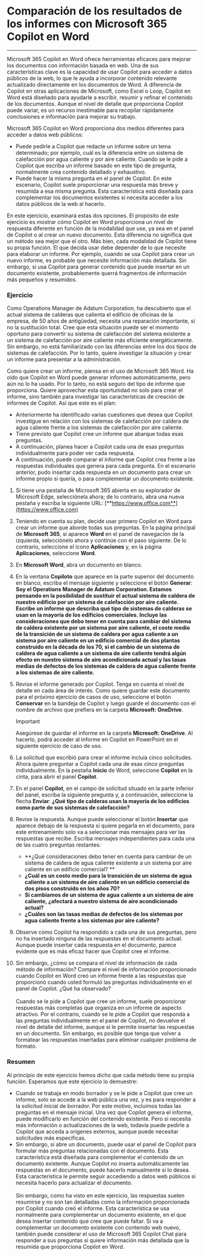 # Comparación de los resultados de los informes con Microsoft 365 Copilot en Word
---
Microsoft 365 Copilot en Word ofrece herramientas eficaces para mejorar los documentos con información basada en web. Una de sus características clave es la capacidad de usar Copilot para acceder a datos públicos de la web, lo que le ayuda a incorporar contenido relevante actualizado directamente en los documentos de Word. A diferencia de Copilot en otras aplicaciones de Microsoft, como Excel o Loop, Copilot en Word está diseñado para ayudarle a escribir, resumir y refinar el contenido de los documentos. Aunque el nivel de detalle que proporciona Copilot puede variar, es un recurso inestimable para recopilar rápidamente conclusiones e información para mejorar su trabajo. 

Microsoft 365 Copilot en Word proporciona dos medios diferentes para acceder a datos web públicos:

- Puede pedirle a Copilot que redacte un informe sobre un tema determinado; por ejemplo, cuál es la diferencia entre un sistema de calefacción por agua caliente y por aire caliente. Cuando se le pide a Copilot que escriba un informe basado en este tipo de pregunta, normalmente crea contenido detallado y exhaustivo.
- Puede hacer la misma pregunta en el panel de Copilot. En este escenario, Copilot suele proporcionar una respuesta más breve y resumida a esa misma pregunta. Esta característica está diseñada para complementar los documentos existentes si necesita acceder a los datos públicos de la web al hacerlo.

En este ejercicio, examinará estas dos opciones. El propósito de este ejercicio es mostrar cómo Copilot en Word proporciona un nivel de respuesta diferente en función de la modalidad que use, ya sea en el panel de Copilot o al crear un nuevo documento. Esta diferencia no significa que un método sea mejor que el otro. Más bien, cada modalidad de Copilot tiene su propia función. El que decida usar debe depender de lo que necesite para elaborar un informe. Por ejemplo, cuando se usa Copilot para crear un nuevo informe, es probable que necesite información más detallada. Sin embargo, si usa Copilot para generar contenido que puede insertar en un documento existente, probablemente querrá fragmentos de información más pequeños y resumidos.

### Ejercicio

Como Operations Manager de Adatum Corporation, ha descubierto que el actual sistema de calderas que calienta el edificio de oficinas de la empresa, de 50 años de antigüedad, necesita una reparación importante, si no la sustitución total. Cree que esta situación puede ser el momento oportuno para convertir su sistema de calefacción del sistema existente a un sistema de calefacción por aire caliente más eficiente energéticamente. Sin embargo, no está familiarizado con las diferencias entre los dos tipos de sistemas de calefacción. Por lo tanto, quiere investigar la situación y crear un informe para presentar a la administración.

Como quiere crear un informe, piensa en el uso de Microsoft 365 Word. Ha oído que Copilot en Word puede generar informes automáticamente, pero aún no lo ha usado. Por lo tanto, no está seguro del tipo de informe que proporciona. Quiere aprovechar esta oportunidad no solo para crear el informe, sino también para investigar las características de creación de informes de Copilot. Así que este es el plan:

- Anteriormente ha identificado varias cuestiones que desea que Copilot investigue en relación con los sistemas de calefacción por caldera de agua caliente frente a los sistemas de calefacción por aire caliente.
- Tiene previsto que Copilot cree un informe que abarque todas esas preguntas.
- A continuación, planea hacer a Copilot cada una de esas preguntas individualmente para poder ver cada respuesta.
- A continuación, puede comparar el informe que Copilot crea frente a las respuestas individuales que genera para cada pregunta. En el escenario anterior, pudo insertar cada respuesta en un documento para crear un informe propio si quería, o para complementar un documento existente.<br>

1. Si tiene una pestaña de Microsoft 365 abierta en su explorador de Microsoft Edge, selecciónela ahora; de lo contrario, abra una nueva pestaña y escriba la siguiente URL: [**https://www.office.com**](https://www.office.com)
1. Teniendo en cuenta su plan, decide usar primero Copilot en Word para crear un informe que aborde todas sus preguntas. En la página principal de **Microsoft 365**, si aparece **Word** en el panel de navegación de la izquierda, selecciónelo ahora y continúe con el paso siguiente. De lo contrario, seleccione el icono **Aplicaciones** y, en la página **Aplicaciones**, seleccione **Word**.
1. En **Microsoft Word**, abra un documento en blanco.
1. En la ventana **Copiloto** que aparece en la parte superior del documento en blanco, escriba el mensaje siguiente y seleccione el botón **Generar**: **Soy el Operations Manager de Adatum Corporation. Estamos pensando en la posibilidad de sustituir el actual sistema de caldera de nuestro edificio por un sistema de calefacción por aire caliente. Escribe un informe que describa qué tipo de sistemas de calderas se usan en la mayoría de los edificios comerciales. Incluye las consideraciones que debo tener en cuenta para cambiar del sistema de caldera existente por un sistema por aire caliente, el coste medio de la transición de un sistema de caldera por agua caliente a un sistema por aire caliente en un edificio comercial de dos plantas construido en la década de los 70, si el cambio de un sistema de caldera de agua caliente a un sistema de aire caliente tendrá algún efecto en nuestro sistema de aire acondicionado actual y las tasas medias de defectos de los sistemas de caldera de agua caliente frente a los sistemas de aire caliente.**
1. Revise el informe generado por Copilot. Tenga en cuenta el nivel de detalle en cada área de interés. Como quiere guardar este documento para el próximo ejercicio de casos de uso, seleccione el botón **Conservar** en la bandeja de Copilot y luego guarde el documento con el nombre de archivo que prefiera en la carpeta **Microsoft: OneDrive**.

    > [!IMPORTANT]
    >  Asegúrese de guardar el informe en la carpeta **Microsoft: OneDrive**. Al hacerlo, podrá acceder al informe en Copilot en PowerPoint en el siguiente ejercicio de caso de uso.

1. La solicitud que escribió para crear el informe incluía cinco solicitudes. Ahora quiere preguntar a Copilot cada una de esas cinco preguntas individualmente. En la pestaña **Inicio** de Word, seleccione **Copilot** en la cinta, para abrir el panel **Copilot**.
1. En el panel **Copilot**, en el campo de solicitud situado en la parte inferior del panel, escriba la siguiente pregunta y, a continuación, seleccione la flecha **Enviar**: **¿Qué tipo de calderas usan la mayoría de los edificios como parte de sus sistemas de calefacción?**
1. Revise la respuesta. Aunque puede seleccionar el botón **Insertar** que aparece debajo de la respuesta si quiere pegarla en el documento, para este entrenamiento solo va a seleccionar más mensajes para ver las respuestas que recibe. Escriba mensajes independientes para cada una de las cuatro preguntas restantes:
    - **¿Qué consideraciones debo tener en cuenta para cambiar de un sistema de caldera de agua caliente existente a un sistema por aire caliente en un edificio comercial? **
    - **¿Cuál es un costo medio para la transición de un sistema de agua caliente a un sistema de aire caliente en un edificio comercial de dos pisos construido en los años 70?**
    - **Si cambiamos de un sistema de agua caliente a un sistema de aire caliente, ¿afectará a nuestro sistema de aire acondicionado actual?**
    - **¿Cuáles son las tasas medias de defectos de los sistemas por agua caliente frente a los sistemas por aire caliente?**
1. Observe cómo Copilot ha respondido a cada una de sus preguntas, pero no ha insertado ninguna de las respuestas en el documento actual. Aunque puede insertar cada respuesta en el documento, parece evidente que es más eficaz hacer que Copilot cree el informe.
1. Sin embargo, ¿cómo se compara el nivel de información de cada método de información? Compare el nivel de información proporcionado cuando Copilot en Word creó un informe frente a las respuestas que proporcionó cuando usted formuló las preguntas individualmente en el panel de Copilot. ¿Qué ha observado? <br><br>Cuando se le pide a Copilot que cree un informe, suele proporcionar respuestas más completas que organiza en un informe de aspecto atractivo. Por el contrario, cuando se le pide a Copilot que responda a las preguntas individualmente en el panel de Copilot, no devuelve el nivel de detalle del informe, aunque sí le permite insertar las respuestas en un documento. Sin embargo, es posible que tenga que volver a formatear las respuestas insertadas para eliminar cualquier problema de formato.

### Resumen

Al principio de este ejercicio hemos dicho que cada método tiene su propia función. Esperamos que este ejercicio lo demuestre:

- Cuando se trabaja en modo borrador y se le pide a Copilot que cree un informe, solo se accede a la web pública una vez, y es para responder a la solicitud inicial de borrador. Por este motivo, incluimos todas las preguntas en el mensaje inicial. Una vez que Copilot genera el informe, puede modificarlo en función del contenido existente. Pero si necesita más información o actualizaciones de la web, todavía puede pedirle a Copilot que acceda a orígenes externos, aunque puede necesitar solicitudes más específicas.
- Sin embargo, si abre un documento, puede usar el panel de Copilot para formular más preguntas relacionadas con el documento. Esta característica está diseñada para complementar el contenido de un documento existente. Aunque Copilot no inserta automáticamente las respuestas en el documento, puede hacerlo manualmente si lo desea. Esta característica le permite seguir accediendo a datos web públicos si necesita hacerlo para actualizar el documento. <br><br>Sin embargo, como ha visto en este ejercicio, las respuestas suelen resumirse y no son tan detalladas como la información proporcionada por Copilot cuando creó el informe. Esta característica se usa normalmente para complementar un documento existente, en el que desea insertar contenido que cree que puede faltar. Si va a complementar un documento existente con contenido web nuevo, también puede considerar el uso de Microsoft 365 Copilot Chat para responder a sus preguntas si quiere información más detallada que la resumida que proporciona Copilot en Word.

